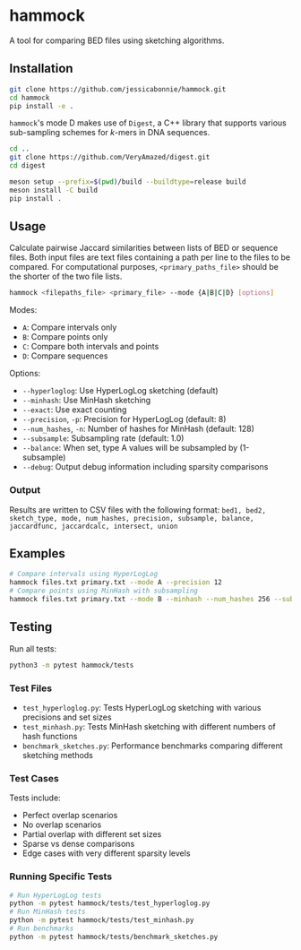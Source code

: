 # hammock

A tool for comparing BED files using sketching algorithms.

## Installation

```bash
git clone https://github.com/jessicabonnie/hammock.git
cd hammock
pip install -e .
```
`hammock`'s mode D makes use of `Digest`, a C++ library that supports various sub-sampling schemes for $k$-mers in DNA sequences.
```bash
cd ..
git clone https://github.com/VeryAmazed/digest.git
cd digest

meson setup --prefix=$(pwd)/build --buildtype=release build
meson install -C build
pip install .
```

## Usage

Calculate pairwise Jaccard similarities between lists of BED or sequence files.
Both input files are text files containing a path per line to the files to be compared. For computational purposes, `<primary_paths_file>` should be the shorter of the two file lists.
```bash
hammock <filepaths_file> <primary_file> --mode {A|B|C|D} [options]
```


Modes:
- `A`: Compare intervals only
- `B`: Compare points only
- `C`: Compare both intervals and points
- `D`: Compare sequences

Options:
- `--hyperloglog`: Use HyperLogLog sketching (default)
- `--minhash`: Use MinHash sketching
- `--exact`: Use exact counting
- `--precision`, `-p`: Precision for HyperLogLog (default: 8)
- `--num_hashes`, `-n`: Number of hashes for MinHash (default: 128)
- `--subsample`: Subsampling rate (default: 1.0)
- `--balance`: When set, type A values will be subsampled by (1-subsample)
- `--debug`: Output debug information including sparsity comparisons

### Output

Results are written to CSV files with the following format:
```bed1, bed2, sketch_type, mode, num_hashes, precision, subsample, balance, jaccardfunc, jaccardcalc, intersect, union```


## Examples

```bash
# Compare intervals using HyperLogLog
hammock files.txt primary.txt --mode A --precision 12
# Compare points using MinHash with subsampling
hammock files.txt primary.txt --mode B --minhash --num_hashes 256 --subsample 0.1
```

## Testing

Run all tests:
```bash
python3 -m pytest hammock/tests
```

### Test Files
- `test_hyperloglog.py`: Tests HyperLogLog sketching with various precisions and set sizes
- `test_minhash.py`: Tests MinHash sketching with different numbers of hash functions
- `benchmark_sketches.py`: Performance benchmarks comparing different sketching methods

### Test Cases
Tests include:
- Perfect overlap scenarios
- No overlap scenarios
- Partial overlap with different set sizes
- Sparse vs dense comparisons
- Edge cases with very different sparsity levels

### Running Specific Tests

```bash
# Run HyperLogLog tests
python -m pytest hammock/tests/test_hyperloglog.py
# Run MinHash tests
python -m pytest hammock/tests/test_minhash.py
# Run benchmarks
python -m pytest hammock/tests/benchmark_sketches.py
```